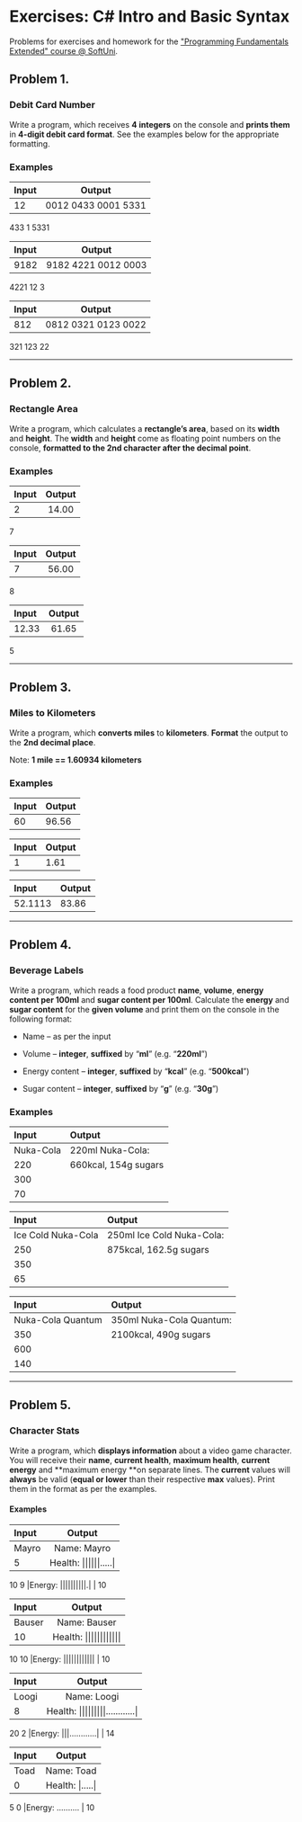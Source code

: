 # Exercises: C# Intro and Basic Syntax
Problems for exercises and homework for the ["Programming Fundamentals Extended" course @ SoftUni](https://judge.softuni.bg/Contests/577).

## Problem 1.
### Debit Card Number             

Write a program, which receives **4 integers** on the console and **prints them** in **4-digit debit card format**. See the examples below for the appropriate formatting.

### Examples

**Input**|**Output**
:-----|:-----:|
12|0012 0433 0001 5331|
433
1
5331

**Input**|**Output**
:-----|:-----:|
9182|9182 4221 0012 0003|
4221
12
3

**Input**|**Output**
:-----|:-----:|
812|0812 0321 0123 0022|
321
123
22

---

## Problem 2.
### Rectangle Area             

Write a program, which calculates a **rectangle’s area**, based on its **width** and **height**. The **width** and **height** come as floating point numbers
on the console, **formatted to the 2nd character after the decimal point**.

### Examples

**Input**|**Output**
:-----|:-----:|
2|14.00|
7

**Input**|**Output**
:-----|:-----:|
7|56.00|
8

**Input**|**Output**
:-----|:-----:|
12.33|61.65|
5

---
## Problem 3.
### Miles to Kilometers            

Write a program, which **converts miles** to **kilometers**. **Format** the output to the **2nd decimal place**.

Note: **1 mile == 1.60934 kilometers**

### Examples

**Input**|**Output**
:-----|:-----|
60|96.56|

**Input**|**Output**
:-----|:-----|
1|1.61|

**Input**|**Output**
:-----|:-----|
52.1113|83.86|

---
## Problem 4.
### Beverage Labels             

Write a program, which reads a food product **name**, **volume**, **energy content per 100ml** and **sugar content per 100ml**. Calculate the **energy** and **sugar content**
for the **given volume** and print them
on the console in the following format:

* Name – as per the input

* Volume – **integer**, **suffixed** by “**ml**” (e.g. “**220ml**”)

* Energy content – **integer**, **suffixed** by “**kcal**” (e.g. “**500kcal**”)

* Sugar content – **integer**, **suffixed** by “**g**” (e.g. “**30g**”) 

### Examples

**Input**|**Output**
:-----|:-----|
Nuka-Cola|220ml Nuka-Cola:|
220|660kcal, 154g sugars|
300||
70||


**Input**|**Output**
:-----|:-----|
Ice Cold Nuka-Cola|250ml Ice Cold Nuka-Cola:|
250|875kcal, 162.5g sugars|
350||
65||


**Input**|**Output**
:-----|:-----|
Nuka-Cola Quantum|350ml Nuka-Cola Quantum:|
350|2100kcal, 490g sugars|
600||
140||

---
## Problem 5. 
### Character Stats 

Write a program, which **displays information** about a video game character. You will receive
their **name**, **current health**, **maximum
health**, **current energy** and **maximum energy **on separate lines. The **current** values will **always** be valid (**equal or lower** than their respective **max** values). Print them in the format as per the examples.

#### Examples


**Input**|**Output**
:-----|:-----:|
Mayro|Name: Mayro|
5 | Health: \|\|\|\|\|\|\.....\| |
10
9 |Energy: \|\|\|\|\|\|\|\|\|\|\.\| |
10





**Input**|**Output**
:-----|:-----:|
Bauser|Name: Bauser|
10 | Health: \|\|\|\|\|\|\|\|\|\|\|\| |
10
10 |Energy: \|\|\|\|\|\|\|\|\|\|\|\| |
10




**Input**|**Output**
:-----|:-----:|
Loogi|Name: Loogi|
8 | Health: \|\|\|\|\|\|\|\|\|\............\| |
20
2 |Energy: \|\|\|\............\| |
14





**Input**|**Output**
:-----|:-----:|
Toad|Name: Toad|
0 | Health: \|\.....\| |
5
0 |Energy: .......... |
10
